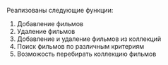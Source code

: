 Реализованы следующие функции:
1. Добавление фильмов
2. Удаление фильмов
3. Добавление и удаление фильмов из коллекций
4. Поиск фильмов по различным критериям
5. Возможость перебирать коллекцию фильмов